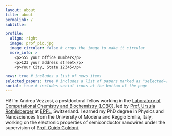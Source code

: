 ```yaml
---
layout: about
title: about
permalink: /
subtitle:

profile:
  align: right
  image: prof_pic.jpg
  image_circular: false # crops the image to make it circular
  more_info: >
    <p>555 your office number</p>
    <p>123 your address street</p>
    <p>Your City, State 12345</p>

news: true # includes a list of news items
selected_papers: true # includes a list of papers marked as "selected={true}"
social: true # includes social icons at the bottom of the page
---
```


Hi! I’m Andrea Vezzosi, a postdoctoral fellow working in the [Laboratory of Computational Chemistry and Biochemistry (LCBC)](https://www.epfl.ch/labs/lcbc/), led by [Prof. Ursula Röthlisberger](https://www.epfl.ch/labs/lcbc/prof-ursula-rothlisberger/) at [EPFL](https://www.epfl.ch/en/), Switzerland.
I earned my PhD degree in Physics and Nanosciences from the University of Modena and Reggio Emilia, Italy, working on the electronic properties of semiconductor nanowires under the supervision of [Prof. Guido Goldoni](https://personale.unimore.it/rubrica/dettaglio/ggoldoni).
